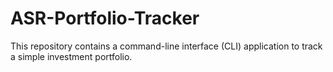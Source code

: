 # ASR-Portfolio-Tracker
This repository contains a command-line interface (CLI) application to track a simple investment portfolio.
